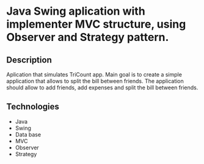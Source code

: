 # Java Swing aplication with implementer MVC structure, using Observer and Strategy pattern.

## Description
Aplication that simulates TriCount app.
Main goal is to create a simple application that allows to split the bill between friends.
The application should allow to add friends, add expenses and split the bill between friends.

## Technologies
- Java
- Swing
- Data base
- MVC
- Observer
- Strategy
